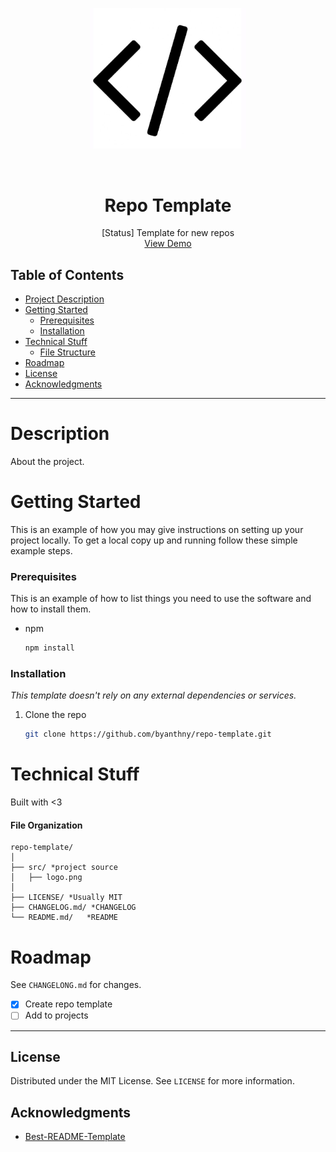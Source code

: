 <p align="center">
<img src="src/logo.png" width="250"/>
</p>

<br />
<div align="center">
  <h1 align="center">Repo Template</h3>

  <p align="center">
    [Status] Template for new repos
    <br />
    <a href="https://github.com/byanthny/repo-template">View Demo</a>
  </p>
</div>

## Table of Contents
* [Project Description](#description)
* [Getting Started](#Getting-Started)
    * [Prerequisites](#Prerequisites)
    * [Installation](#Installation)
* [Technical Stuff](#technical-stuff)
    * [File Structure](#file-organization)
* [Roadmap](#Roadmap)
* [License](#License)
* [Acknowledgments](#Acknowledgments)
---

# Description
About the project.

# Getting Started

This is an example of how you may give instructions on setting up your project locally.
To get a local copy up and running follow these simple example steps.

### Prerequisites

This is an example of how to list things you need to use the software and how to install them.
* npm
  ```sh
  npm install
  ```

### Installation

_This template doesn't rely on any external dependencies or services._

1. Clone the repo
   ```sh
   git clone https://github.com/byanthny/repo-template.git
   ```

# Technical Stuff
Built with <3

#### File Organization
```text
repo-template/
│
├── src/ *project source
│   ├── logo.png
│
├── LICENSE/ *Usually MIT
├── CHANGELOG.md/ *CHANGELOG
└── README.md/   *README

```
# Roadmap
See `CHANGELONG.md` for changes.

- [x] Create repo template
- [ ] Add to projects
 
---
## License

Distributed under the MIT License. See `LICENSE` for more information.

## Acknowledgments

- [Best-README-Template](https://github.com/othneildrew/Best-README-Template)
